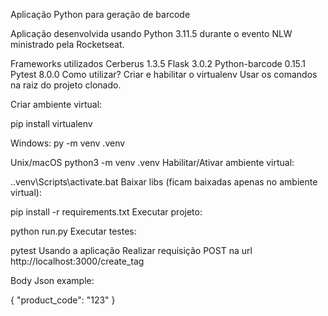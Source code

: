 Aplicação Python para geração de barcode

Aplicação desenvolvida usando Python 3.11.5 durante o evento NLW ministrado pela Rocketseat.

Frameworks utilizados
Cerberus 1.3.5
Flask 3.0.2
Python-barcode 0.15.1
Pytest 8.0.0
Como utilizar?
Criar e habilitar o virtualenv
Usar os comandos na raiz do projeto clonado.

Criar ambiente virtual:

pip install virtualenv

Windows:
py -m venv .venv

Unix/macOS
python3 -m venv .venv
Habilitar/Ativar ambiente virtual:

.\.venv\Scripts\activate.bat
Baixar libs (ficam baixadas apenas no ambiente virtual):

pip install -r requirements.txt
Executar projeto:

python run.py
Executar testes:

pytest
Usando a aplicação
Realizar requisição POST na url http://localhost:3000/create_tag

Body Json example:

{
    "product_code": "123"
}
